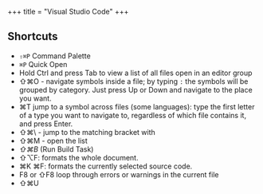 +++
title = "Visual Studio Code"
+++

## Shortcuts

+ `⇧⌘P` Command Palette
+ `⌘P` Quick Open
+ Hold Ctrl and press Tab to view a list of all files open in an editor group
+ ⇧⌘O - navigate symbols inside a file; by typing `:` the symbols will be grouped by category. Just press Up or Down and navigate to the place you want.
+ ⌘T jump to a symbol across files (some languages): type the first letter of a type you want to navigate to, regardless of which file contains it, and press Enter.
+ ⇧⌘\ - jump to the matching bracket with
+ ⇧⌘M - open the list
+ *⇧⌘B* (Run Build Task)
+ ⇧⌥F: formats the whole document.
+ ⌘K ⌘F: formats the currently selected source code.
+ F8 or ⇧F8 loop through errors or warnings in the current file
+ ⇧⌘U


